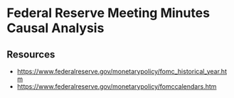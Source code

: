 # Federal Reserve Meeting Minutes Causal Analysis

## Resources
- https://www.federalreserve.gov/monetarypolicy/fomc_historical_year.htm
- https://www.federalreserve.gov/monetarypolicy/fomccalendars.htm

